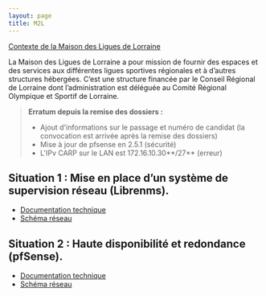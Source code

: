 ```yaml
---
layout: page
title: M2L
---
```

[Contexte de la Maison des Ligues de Lorraine](https://drive.google.com/file/d/1TqbR8jIwPz3xXZPsOu6AZ-ewkM6hCavd/view?usp=sharing)

La Maison des Ligues de Lorraine a pour mission de fournir des espaces et des services aux différentes ligues sportives régionales et à d’autres structures hébergées. C’est une structure financée par le Conseil Régional de Lorraine dont l’administration est déléguée au Comité Régional Olympique et Sportif de Lorraine.

> **Erratum depuis la remise des dossiers :**
> - Ajout d'informations sur le passage et numéro de candidat (la convocation est arrivée après la remise des dossiers)
> - Mise à jour de pfsense en 2.5.1 (sécurité)
> - L'IPv CARP sur le LAN est 172.16.10.30**/27** (erreur)

## Situation 1 : Mise en place d’un système de supervision réseau (Librenms).

- [Documentation technique](https://drive.google.com/file/d/1wS0NtZmvlfT2-_uVPVPxAye4WpX2KhGV/view?usp=sharing)
- [Schéma réseau](https://drive.google.com/file/d/1_LPzPVN9tXUFSoFHhk_kOg2m2V2lMw6J/view?usp=sharing)

## Situation 2 : Haute disponibilité et redondance (pfSense).

- [Documentation technique](https://drive.google.com/file/d/1wS0NtZmvlfT2-_uVPVPxAye4WpX2KhGV/view?usp=sharing)
- [Schéma réseau](https://drive.google.com/file/d/1xvsjJ8f8J5Wuy7NK6WXVSAqthxfV8lD5/view?usp=sharing)
